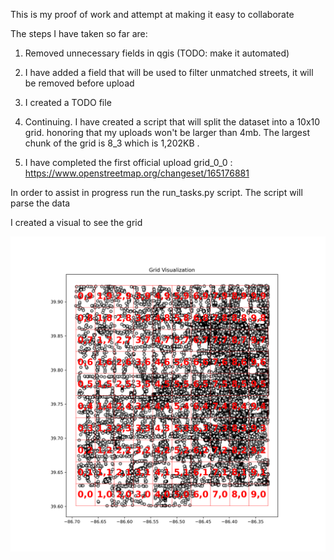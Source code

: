 This is my proof of work and attempt at making it easy to collaborate

The steps I have taken so far are:
1. Removed unnecessary fields in qgis (TODO: make it automated)
2. I have added a field that will be used to filter unmatched streets, it will be removed before upload
3. I created a TODO file


4. Continuing. I have created a script that will split the dataset into a 10x10 grid. honoring that my uploads won't be larger than 4mb. The largest chunk of the grid is 8_3 which is 1,202KB .
5. I have completed the first official upload grid_0_0 : https://www.openstreetmap.org/changeset/165176881



In order to assist in progress run the run_tasks.py script. The script will parse the data 


I created a visual to see the grid

![Grid of the data](/grid_visualization.png)
